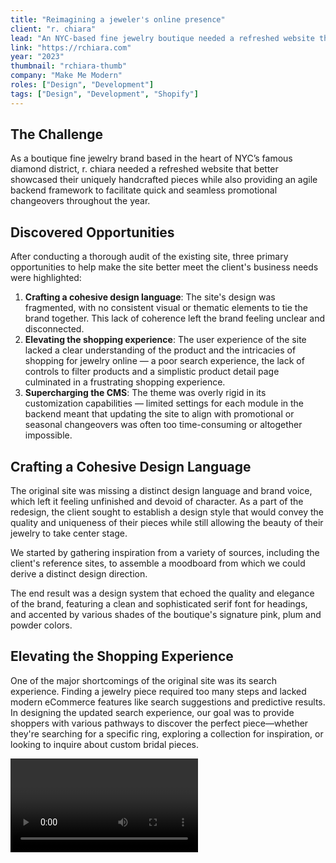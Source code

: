 ```yaml
---
title: "Reimagining a jeweler's online presence"
client: "r. chiara"
lead: "An NYC-based fine jewelry boutique needed a refreshed website that better showcased their bespoke pieces, along with an agile backend framework for seamless promotional changeovers."
link: "https://rchiara.com"
year: "2023"
thumbnail: "rchiara-thumb"
company: "Make Me Modern"
roles: ["Design", "Development"]
tags: ["Design", "Development", "Shopify"]
---
```


<!-- markdownlint-disable no-inline-html -->

<script>
  import Divider from '$lib/Divider.svelte';
  import Video from '$lib/Video.svelte';
</script>

## The Challenge

As a boutique fine jewelry brand based in the heart of NYC’s famous diamond district, r. chiara needed a refreshed website that better showcased their uniquely handcrafted pieces while also providing an agile backend framework to facilitate quick and seamless promotional changeovers throughout the year.

## Discovered Opportunities

After conducting a thorough audit of the existing site, three primary opportunities to help make the site better meet the client's business needs were highlighted:

1. **Crafting a cohesive design language**: The site's design was fragmented, with no consistent visual or thematic elements to tie the brand together. This lack of coherence left the brand feeling unclear and disconnected.
2. **Elevating the shopping experience**: The user experience of the site lacked a clear understanding of the product and the intricacies of shopping for jewelry online — a poor search experience, the lack of controls to filter products and a simplistic product detail page culminated in a frustrating shopping experience.
3. **Supercharging the CMS**: The theme was overly rigid in its customization capabilities — limited settings for each module in the backend meant that updating the site to align with promotional or seasonal changeovers was often too time-consuming or altogether impossible.

<Divider />

## Crafting a Cohesive Design Language

The original site was missing a distinct design language and brand voice, which left it feeling unfinished and devoid of character. As a part of the redesign, the client sought to establish a design style that would convey the quality and uniqueness of their pieces while still allowing the beauty of their jewelry to take center stage.

We started by gathering inspiration from a variety of sources, including the client's reference sites, to assemble a moodboard from which we could derive a distinct design direction.

The end result was a design system that echoed the quality and elegance of the brand, featuring a clean and sophisticated serif font for headings, and accented by various shades of the boutique's signature pink, plum and powder colors.

<Divider />

## Elevating the Shopping Experience

One of the major shortcomings of the original site was its search experience. Finding a jewelry piece required too many steps and lacked modern eCommerce features like search suggestions and predictive results. In designing the updated search experience, our goal was to provide shoppers with various pathways to discover the perfect piece—whether they're searching for a specific ring, exploring a collection for inspiration, or looking to inquire about custom bridal pieces.

<Video name="rchiara-video-search" caption="The new predictive search feature in action"/>

Product filtering and sorting on the previous site were notably limited, providing just a handful of options. Our redesigned experience gave shoppers more control, enabling them to easily filter products by price range and metal type, ensuring they could find exactly what they were looking for.

<Video name="rchiara-video-filter" caption="Shoppers can filter by price, metal, gemstone and more"/>

A key highlight of our redesign was the transformation of the product detail page, where we aimed to enhance the way shoppers interact with and appreciate the jewelry. The client desired the capability to include high-resolution videos to showcase their jewelry, along with the option to zoom in on images. Our solution was a comprehensive media gallery that allowed shoppers to explore each piece in stunning detail.

<Video name="rchiara-video-pdp" caption="An enhanced shopping experience on the main product page"/>

<Divider />

## Supercharging the CMS
